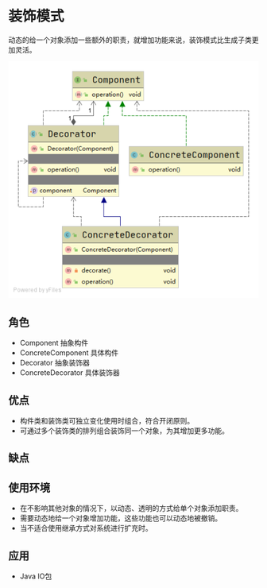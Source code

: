 # 装饰模式
动态的给一个对象添加一些额外的职责，就增加功能来说，装饰模式比生成子类更加灵活。

![uml][uml]

## 角色

- Component 抽象构件
- ConcreteComponent 具体构件
- Decorator 抽象装饰器
- ConcreteDecorator 具体装饰器

## 优点
- 构件类和装饰类可独立变化使用时组合，符合开闭原则。
- 可通过多个装饰类的排列组合装饰同一个对象，为其增加更多功能。

## 缺点

## 使用环境
- 在不影响其他对象的情况下，以动态、透明的方式给单个对象添加职责。
- 需要动态地给一个对象增加功能，这些功能也可以动态地被撤销。
- 当不适合使用继承方式对系统进行扩充时。

## 应用
- Java IO包



[uml]: https://raw.githubusercontent.com/fengbaoheng/design-pattern/master/decorator/src/main/java/uml/uml.png